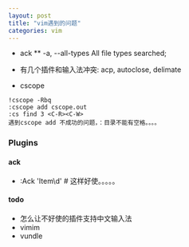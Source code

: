 ```yaml
---
layout: post
title: "vim遇到的问题" 
categories: vim
---
```

* ack
** -a, --all-types       All file types searched;

* 有几个插件和输入法冲突: acp, autoclose, delimate
* cscope

```
!cscope -Rbq
:cscope add cscope.out
:cs find 3 <C-R><C-W>
遇到cscope add 不成功的问题，：目录不能有空格。。。。
```

### Plugins

#### ack

* :Ack 'Item\d' # 这样好使。。。。。

#### todo

* 怎么让不好使的插件支持中文输入法
* vimim
* vundle
